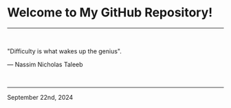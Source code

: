 # Welcome to My GitHub Repository!

---

<br>

"Difficulty is what wakes up the genius"\.

― Nassim Nicholas Taleeb
 
</br>

---
September 22nd, 2024
